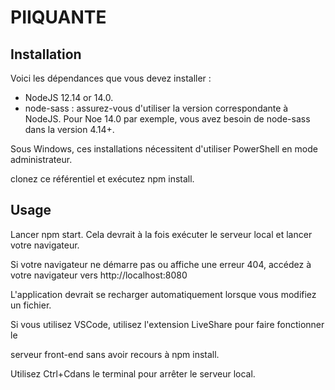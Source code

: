 # PIIQUANTE #

## Installation ##

Voici les dépendances que vous devez installer :
- NodeJS 12.14 or 14.0.
- node-sass : assurez-vous d'utiliser la version correspondante à NodeJS. Pour Noe 14.0 par exemple, vous avez besoin de node-sass dans la version 4.14+.

Sous Windows, ces installations nécessitent d'utiliser PowerShell en mode administrateur.

clonez ce référentiel et exécutez npm install.


## Usage ##

Lancer npm start. Cela devrait à la fois exécuter le serveur local et lancer votre navigateur.

Si votre navigateur ne démarre pas ou affiche une erreur 404, accédez à votre navigateur vers http://localhost:8080

L'application devrait se recharger automatiquement lorsque vous modifiez un fichier.

Si vous utilisez VSCode, utilisez l'extension LiveShare pour faire fonctionner le

serveur front-end sans avoir recours à npm install.

Utilisez Ctrl+Cdans le terminal pour arrêter le serveur local.
